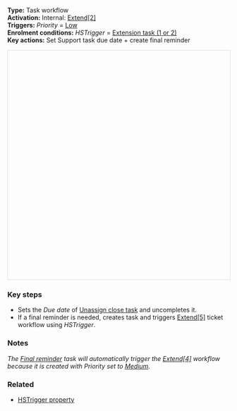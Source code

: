 **Type:** Task workflow  
**Activation:** Internal: <u>Extend[2]</u>  
**Triggers:** *Priority* = <u>Low</u>  
**Enrolment conditions:** *HSTrigger* = <u>Extension task (1 or 2)</u>  
**Key actions:** Set Support task due date + create final reminder  

<div id="viewer" style="width:100%;height:520px;border:1px solid #ddd;"></div>
<script src="https://cdn.jsdelivr.net/npm/openseadragon@4.1/build/openseadragon/openseadragon.min.js"></script>
<script>
  document.addEventListener('DOMContentLoaded', function () {
    var basePath = window.location.pathname.replace(/\/workflows\/.*/, '/');
    var imgUrl = basePath + "images/SUP-Extend-3-Update-unassign-issue-task-date-and-create-new-final-reminder.png";
    OpenSeadragon({ id: "viewer", prefixUrl: "https://cdn.jsdelivr.net/npm/openseadragon@4.1/build/openseadragon/images/", tileSources: { type: "image", url: imgUrl, buildPyramid: false }, showNavigator: true, showZoomControl: true, showHomeControl: true, showFullPageControl: false });
  });
</script> 

### Key steps  
- Sets the *Due date* of <u>Unassign close task</u> and uncompletes it.  
- If a final reminder is needed, creates task and triggers <u>Extend[5]</u> ticket workflow using *HSTrigger*.  

### Notes  
<i>The <u>Final reminder</u> task will automatically trigger the <u>Extend[4]</u> workflow because it is created with *Priority* set to <u>Medium</u>.</i>  

### Related  
- [HSTrigger property](../articles/Workflow-internal-properties.md#hstrigger)
